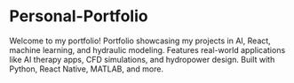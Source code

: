 # Personal-Portfolio
Welcome to my portfolio! Portfolio showcasing my projects in AI, React, machine learning, and hydraulic modeling. Features real-world applications like AI therapy apps, CFD simulations, and hydropower design. Built with Python, React Native, MATLAB, and more.
